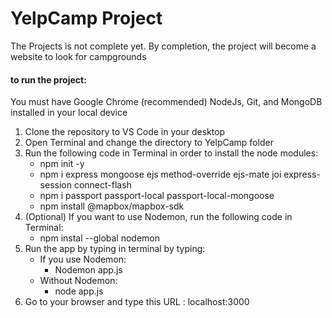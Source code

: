 # YelpCamp Project

The Projects is not complete yet.
By completion, the project will become a website to look for campgrounds

#### to run the project:

You must have Google Chrome (recommended) NodeJs, Git, and MongoDB installed in your local device

1. Clone the repository to VS Code in your desktop
2. Open Terminal and change the directory to YelpCamp folder
3. Run the following code in Terminal in order to install the node modules:
   - npm init -y
   - npm i express mongoose ejs method-override ejs-mate joi express-session connect-flash
   - npm i passport passport-local passport-local-mongoose
   - npm install @mapbox/mapbox-sdk
4. (Optional) If you want to use Nodemon, run the following code in Terminal:
   - npm instal --global nodemon
5. Run the app by typing in terminal by typing:
   - If you use Nodemon:
     - Nodemon app.js
   - Without Nodemon:
     - node app.js
6. Go to your browser and type this URL : localhost:3000
